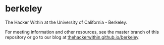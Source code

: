 berkeley
========

The Hacker Within at the University of California - Berkeley. 

For meeting information and other resources, see the master branch of this 
repository or go to our blog at [thehackerwithin.github.io/berkeley](http://thehackerwithin.github.io/berkeley).
